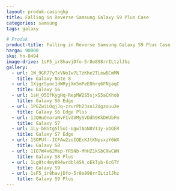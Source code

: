 ```yaml
---
layout: produk-casinghp
title: Falling in Reverse Samsung Galaxy S9 Plus Case
categories: samsung
tags: galaxy

# Produk
product-title: Falling in Reverse Samsung Galaxy S9 Plus Case
harga: 90000
sku: hn-0494
image-drive: 1sF5_ir8havjDfo-5r8e898rrILtzlJhz
gallery:
  - url: 1W_9GR77yTxVNoIw7LTzKhe2TLewBCmMN
    title: Galaxy Note 8
  - url: 1XjgrSyoc1dWRyjXm5mPeEOhrq6FNjaqC
    title: Galaxy S6
  - url: 1sH_O5IfKygHq-RepMW2S5sjxS5aCKhob
    title: Galaxy S6 Edge
  - url: 1PGZwiLOqjJq-zrurPh23sn1Zdgzouu2e
    title: Galaxy S6 Edge Plus
  - url: 1JQHuOnoraNvFIvdVMySVDdh9KkDHUbFm
    title: Galaxy S7
  - url: 1Ly-bBStg5l5ui-UgwTAoN8VI1y-xbQER
    title: Galaxy S7 Edge
  - url: 1SOPUf--ICFAw2zoIQEcKJtKNpsxzY6WX
    title: Galaxy S8
  - url: 1IO7W4x62Msp-YR5Nb-MhHZ1kSbCXwCWH
    title: Galaxy S8 Plus
  - url: 1Lg0tc4my094wrdbl4SA_oEkTyb-6cGTY
    title: Galaxy S9
  - url: 1sF5_ir8havjDfo-5r8e898rrILtzlJhz
    title: Galaxy S9 Plus
---
```

